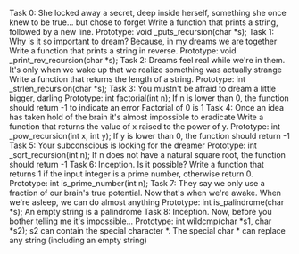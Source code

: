 Task 0: She locked away a secret, deep inside herself, something she once knew to be true... but chose to forget
Write a function that prints a string, followed by a new line.
Prototype: void _puts_recursion(char *s);
Task 1:  Why is it so important to dream? Because, in my dreams we are together
Write a function that prints a string in reverse.
Prototype: void _print_rev_recursion(char *s);
Task 2: Dreams feel real while we're in them. It's only when we wake up that we realize something was actually strange
Write a function that returns the length of a string.
Prototype: int _strlen_recursion(char *s);
Task 3: You mustn't be afraid to dream a little bigger, darling
Prototype: int factorial(int n);
If n is lower than 0, the function should return -1 to indicate an error
Factorial of 0 is 1
Task 4: Once an idea has taken hold of the brain it's almost impossible to eradicate
Write a function that returns the value of x raised to the power of y.
Prototype: int _pow_recursion(int x, int y);
If y is lower than 0, the function should return -1
Task 5: Your subconscious is looking for the dreamer
Prototype: int _sqrt_recursion(int n);
If n does not have a natural square root, the function should return -1
Task 6:  Inception. Is it possible?
Write a function that returns 1 if the input integer is a prime number, otherwise return 0.
Prototype: int is_prime_number(int n);
Task 7: They say we only use a fraction of our brain's true potential. Now that's when we're awake. When we're asleep, we can do almost anything
Prototype: int is_palindrome(char *s);
An empty string is a palindrome
Task 8:  Inception. Now, before you bother telling me it's impossible...
Prototype: int wildcmp(char *s1, char *s2);
s2 can contain the special character *.
The special char * can replace any string (including an empty string)
